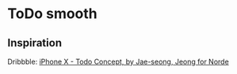 # ToDo smooth


## Inspiration


Dribbble: [iPhone X - Todo Concept, by Jae-seong, Jeong for Norde](https://dribbble.com/shots/3812962-iPhone-X-Todo-Concept)
